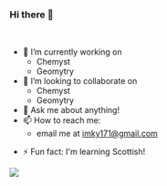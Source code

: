 ### Hi there 👋

<!-- </a>
<a href="https://github.com/anuraghazra/github-readme-stats">
  <img src="https://github-readme-stats.vercel.app/api/top-langs/?username=mordy-python&layout=compact&hide=javascript&langs_count=8" />
</a> -->
<!-- [![trophy](https://github-profile-trophy.vercel.app/?username=mordy-python)](https://github.com/ryo-ma/github-profile-trophy) -->
<br>

- 🔭 I’m currently working on 
    - Chemyst
    - Geomytry
- 👯 I’m looking to collaborate on
  - Chemyst
   - Geomytry
- 💬 Ask me about anything!
- 📫 How to reach me: 
   - email me at [imky171@gmail.com](mailto:imky171@gmail.com)
<!-- - 😄 Pronouns: shey/her they/them -->
- ⚡ Fun fact: I'm learning Scottish!

<a href="https://github.com/anuraghazra/github-readme-stats">
  <img src="https://github-readme-stats.vercel.app/api?username=mordy-python&show_icons=true&theme=solarized-dark" />
